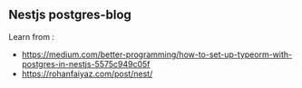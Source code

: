 ## Nestjs postgres-blog

Learn from :

- https://medium.com/better-programming/how-to-set-up-typeorm-with-postgres-in-nestjs-5575c949c05f
- https://rohanfaiyaz.com/post/nest/
